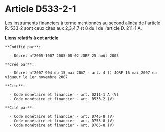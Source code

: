 # Article D533-2-1

Les instruments financiers à terme mentionnés au second alinéa de l'article R. 533-2 sont ceux cités aux 2,3,4,7 et 8 du I de
l'article D. 211-1 A.

**Liens relatifs à cet article**

	**Codifié par**:

	  - Décret n°2005-1007 2005-08-02 JORF 25 août 2005

	**Créé par**:

	  - Décret n°2007-904 du 15 mai 2007 - art. 4 () JORF 16 mai 2007 en vigueur le 1er novembre 2007

	**Cite**:

	  - Code monétaire et financier - art. D211-1 A (V)
	  - Code monétaire et financier - art. R533-2 (V)

	**Cité par**:

	  - Code monétaire et financier - art. D745-8 (V)
	  - Code monétaire et financier - art. D755-8 (V)
	  - Code monétaire et financier - art. D765-8 (V)
